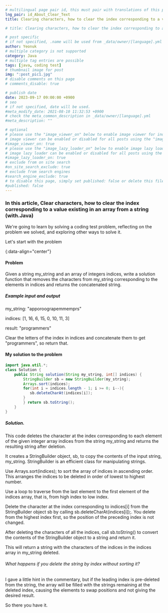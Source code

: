 ```yaml
---
# multilingual page pair id, this must pair with translations of this page. (This name must be unique)
lng_pair: id_About_Clear_Text
title: Clearing characters, how to clear the index corresponding to a value present in an array from a string (with.Java)

# title: Clearing characters, how to clear the index corresponding to a value present in an array from a string (with.Java)

# post specific
# if not specified, .name will be used from _data/owner/[language].yml
author: Yeonuk
# multiple category is not supported
category: Java
# multiple tag entries are possible
tags: [java, coding test]
# thumbnail image for post
img: ":post_pic1.jpg"
# disable comments on this page
# comments_disable: true

# publish date
date: 2023-09-17 09:00:00 +0900
# seo
# if not specified, date will be used.
#meta_modify_date: 2021-08-10 11:32:53 +0900
# check the meta_common_description in _data/owner/[language].yml
#meta_description: ""

# optional
# please use the "image_viewer_on" below to enable image viewer for individual pages or posts (_posts/ or [language]/_posts folders).
# image viewer can be enabled or disabled for all posts using the "image_viewer_posts: true" setting in _data/conf/main.yml.
#image_viewer_on: true
# please use the "image_lazy_loader_on" below to enable image lazy loader for individual pages or posts (_posts/ or [language]/_posts folders).
# image lazy loader can be enabled or disabled for all posts using the "image_lazy_loader_posts: true" setting in _data/conf/main.yml.
#image_lazy_loader_on: true
# exclude from on site search
#on_site_search_exclude: true
# exclude from search engines
#search_engine_exclude: true
# to disable this page, simply set published: false or delete this file
#published: false
---
```


<!-- outline-start -->

### In this article, Clear characters, how to clear the index corresponding to a value existing in an array from a string (with.Java)

We're going to learn by solving a coding test problem, reflecting on the problem we solved, and exploring other ways to solve it.

Let's start with the problem

{:data-align="center"}

<!-- outline-end -->

#### Problem

Given a string my_string and an array of integers indices, write a solution function that removes the characters from my_string corresponding to the elements in indices and returns the concatenated string.

##### Example input and output

my_string: "apporoograpemmemprs"

indices: [1, 16, 6, 15, 0, 10, 11, 3]

result: "programmers"

Clear the letters of the index in indices and concatenate them to get "programmers", so return that.

<!-- | i | arr[i] | stk |
| --- | ------ | ------- |
| 0 | 1 | [] |
| 1 | 4 | [1] | -->

#### My solution to the problem

```java
import java.util.*;
class Solution {
    public String solution(String my_string, int[] indices) {
        StringBuilder sb = new StringBuilder(my_string);
        Arrays.sort(indices);
        for(int i = indices.length - 1; i >= 0; i--){
           sb.deleteCharAt(indices[i]);
        }
        } return sb.toString();
    }
}
```

##### Solution.

This code deletes the character at the index corresponding to each element of the given integer array indices from the string my_string and returns the resulting string after deletion.

It creates a StringBuilder object, sb, to copy the contents of the input string, my_string. StringBuilder is an efficient class for manipulating strings.

Use Arrays.sort(indices); to sort the array of indices in ascending order. This arranges the indices to be deleted in order of lowest to highest number.

Use a loop to traverse from the last element to the first element of the indices array, that is, from high index to low index.

Delete the character at the index corresponding to indices[i] from the StringBuilder object sb by calling sb.deleteCharAt(indices[i]);. You delete from the highest index first, so the position of the preceding index is not changed.

After deleting the characters of all the indices, call sb.toString() to convert the contents of the StringBuilder object to a string and return it.

This will return a string with the characters of the indices in the indices array in my_string deleted.

###### What happens if you delete the string by index without sorting it?

I gave a little hint in the commentary, but if the leading index is pre-deleted from the string, the array will be filled with the strings remaining at the deleted index, causing the elements to swap positions and not giving the desired result.

So there you have it.
